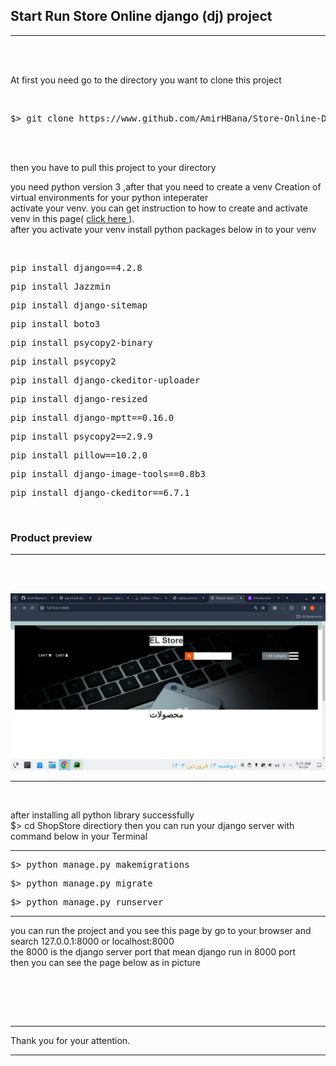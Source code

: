 <h2><strong> Start Run Store Online django (dj) project </strong></h2>


<hr>
<br><br>

<p> At first you need go to the directory you want to clone this project </p>
<br>

<div class="highlight highlight-source-shell notranslate position-relative overflow-auto" dir="auto"><pre>$> git clone https://www.github.com/AmirHBana/Store-Online-Django-web-framework-Fullstack.git</pre></div>


<br><br>

<p> then you have to pull this project to your directory<br>
  
   you need python version 3
    ,after that you need to create a venv Creation of virtual environments for your python inteperater<br>
  activate your venv. you can get instruction to how to create and activate venv in this page( <a href="https://docs.python.org/3/library/venv.html"> click here </a> ).<br>
  after you activate your venv install python packages below in to your venv
</p>

<br>

<div class="highlight highlight-source-shell notranslate position-relative overflow-auto" dir="auto"><pre>pip install django==4.2.8</pre></div>
<div class="highlight highlight-source-shell notranslate position-relative overflow-auto" dir="auto"><pre>pip install Jazzmin</pre></div>
<div class="highlight highlight-source-shell notranslate position-relative overflow-auto" dir="auto"><pre>pip install django-sitemap</pre></div>
<div class="highlight highlight-source-shell notranslate position-relative overflow-auto" dir="auto"><pre>pip install boto3</pre></div>
<div class="highlight highlight-source-shell notranslate position-relative overflow-auto" dir="auto"><pre>pip install psycopy2-binary</pre></div>
<div class="highlight highlight-source-shell notranslate position-relative overflow-auto" dir="auto"><pre>pip install psycopy2</pre></div>
<div class="highlight highlight-source-shell notranslate position-relative overflow-auto" dir="auto"><pre>pip install django-ckeditor-uploader</pre></div>
<div class="highlight highlight-source-shell notranslate position-relative overflow-auto" dir="auto"><pre>pip install django-resized</pre></div>
<div class="highlight highlight-source-shell notranslate position-relative overflow-auto" dir="auto"><pre>pip install django-mptt==0.16.0</pre></div>
<div class="highlight highlight-source-shell notranslate position-relative overflow-auto" dir="auto"><pre>pip install psycopy2==2.9.9</pre></div>
<div class="highlight highlight-source-shell notranslate position-relative overflow-auto" dir="auto"><pre>pip install pillow==10.2.0</pre></div>
<div class="highlight highlight-source-shell notranslate position-relative overflow-auto" dir="auto"><pre>pip install django-image-tools==0.8b3</pre></div>
<div class="highlight highlight-source-shell notranslate position-relative overflow-auto" dir="auto"><pre>pip install django-ckeditor==6.7.1</pre></div>


<br>


<h3>Product preview </h3>
<hr>

<br><br>

<img src="https://github.com/AmirHBana/Store-Online-Django-web-framework-Fullstack/blob/main/Shopstore_django_project/pic1.png" alt="awd_main project" style="max-width: 100%; max-height: 70%;">

<br>

<hr>

<br>

<p> after installing all python library successfully <br>
    $> cd ShopStore directiory then
    you can run your django server with command below in your Terminal
</p>


<hr>


<div class="highlight highlight-source-shell notranslate position-relative overflow-auto" dir="auto"><pre>$> python manage.py makemigrations</pre></div>

<div class="highlight highlight-source-shell notranslate position-relative overflow-auto" dir="auto"><pre>$> python manage.py migrate</pre></div>

<div class="highlight highlight-source-shell notranslate position-relative overflow-auto" dir="auto"><pre>$> python manage.py runserver</pre></div>

<hr>

<p> you can run the project and you see this page by go to your browser and search 127.0.0.1:8000 or localhost:8000 <br>
    the 8000 is the django server port that mean django run in 8000 port<br>
      then you can see the page below as in picture
</p>

<br>



<p> <br> <br> <hr>
    Thank you for your attention.
</p>

<hr>
